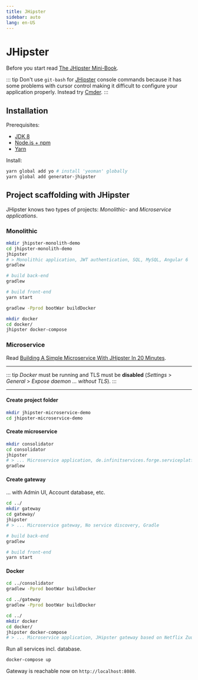 ```yaml
---
title: JHipster
sidebar: auto
lang: en-US
---
```

# JHipster

Before you start read [The JHipster Mini-Book](https://www.infoq.com/minibooks/jhipster-4x-mini-book).

::: tip
Don't use `git-bash` for [JHipster](https://www.jhipster.tech/) console commands because it has some problems with cursor control making it difficult to configure your application properly. Instead try [Cmder](http://cmder.net/).
:::

## Installation

Prerequisites:

* [JDK 8](http://www.oracle.com/technetwork/java/javase/downloads/jdk8-downloads-2133151.html)
* [Node.js + npm](https://nodejs.org/en/)
* [Yarn](https://yarnpkg.com/lang/en/)

Install:

```bash
yarn global add yo # install 'yeoman' globally
yarn global add generator-jhipster
```

## Project scaffolding with JHipster

JHipster knows two types of projects: _Monolithic_- and _Microservice applications_.

### Monolithic

```bash
mkdir jhipster-monolith-demo
cd jhipster-monolith-demo
jhipster
# > Monolithic application, JWT authentication, SQL, MySQL, Angular 6
gradlew

# build back-end
gradlew

# build front-end
yarn start

gradlew -Pprod bootWar buildDocker

mkdir docker
cd docker/
jhipster docker-compose
```

### Microservice

Read [Building A Simple Microservice With JHipster In 20 Minutes](http://blog.avenuecode.com/building-a-microservice-in-20-minutes-with-jhipster).

---

::: tip
_Docker_ must be running and TLS must be **disabled** (_Settings_ > _General_ > _Expose daemon ... without TLS_).
:::

---

#### Create project folder

```bash
mkdir jhipster-microservice-demo
cd jhipster-microservice-demo
```

#### Create microservice

```bash
mkdir consolidator
cd consolidator
jhipster
# > ... Microservice application, de.infinitservices.forge.serviceplatform, No service discovery, No database, Gradle
gradlew
```

#### Create gateway

... with Admin UI, Account database, etc.

```bash
cd ../
mkdir gateway
cd gateway/
jhipster
# > ... Microservice gateway, No service discovery, Gradle

# build back-end
gradlew

# build front-end
yarn start
```

#### Docker

```bash
cd ../consolidator
gradlew -Pprod bootWar buildDocker

cd ../gateway
gradlew -Pprod bootWar buildDocker

cd ../
mkdir docker
cd docker/
jhipster docker-compose
# > ... Microservice application, JHipster gateway based on Netflix Zuul
```

Run all services incl. database.

```bash
docker-compose up
```

Gateway is reachable now on `http://localhost:8080`.
